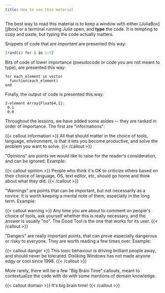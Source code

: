 ```yaml
---
title: How to use this material
---
```



The best way to read this material is to keep a window with either
[JuliaBox][jlbox] or a terminal running *Julia* open, and **type** the code. It
is tempting to copy and paste, but typing the code actually matters.

Snippets of code that are *important* are presented this way:

~~~ julia
[rand(i) for i in 1:5]
~~~

Bits of code of lower importance (pseudocode or code you are not meant to type),
are presented this way:

~~~ raw
for each_element in vector
  function(each_element)
end
~~~

Finally, the output of code is presented this way:

~~~
2-element Array{Float64,1}:
 0.1
 0.0
~~~

Throughout the lessons, we have added some asides -- they are ranked in order of
importance. The first are "informations":

{{< callout information >}}
All that should matter in the choice of tools, language, environment, is that it
lets you become productive, and solve the problem you want to solve.
{{< /callout >}}

"Opinions" are points we would like to raise for the reader's consideration, and
can be ignored. Example:

{{< callout opinion >}}
People who think it's OK to criticize others based on their choice of language,
OS, text editor, etc, should go home and think about what they did.
{{< /callout >}}

"Warnings" are points that can be important, but not necessarily as a novice. It
is worth keeping a mental note of them, especially in the long term. Example:

{{< callout warning >}}
Any time you are about to comment on people's choice of tools, ask yourself
whether this is really necessary, and the answer is usually "no". The Good Tool
is the one that works for its user.
{{< /callout >}}

"Dangers" are really important points, that can prove especially dangerous or
risky to everyone. They are worth reading a few times over. Example:

{{< callout danger >}}
This toxic behaviour is driving brilliant people away, and should never be
tolerated. Disliking Windows has not made anyone edgy or cool since
1998.
{{< /callout >}}

More rarely, there will be a few "Big Brain Time" callouts, meant to
contextualize the code with do with some mentions of domain knowledge.

{{< callout domain >}}
It's big brain time!
{{< /callout >}}
